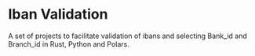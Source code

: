 # Iban Validation
A set of projects to facilitate validation of ibans and selecting Bank_id and Branch_id in Rust, Python and Polars.

